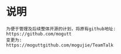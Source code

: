 # 说明
    为便于管理及后续整体开源的计划，将原有github地址:
    https://github.com/mogutt
    变更为:
    https://moguttgithub.com/mogujie/TeamTalk
